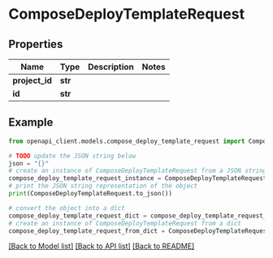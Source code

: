 # ComposeDeployTemplateRequest


## Properties

Name | Type | Description | Notes
------------ | ------------- | ------------- | -------------
**project_id** | **str** |  | 
**id** | **str** |  | 

## Example

```python
from openapi_client.models.compose_deploy_template_request import ComposeDeployTemplateRequest

# TODO update the JSON string below
json = "{}"
# create an instance of ComposeDeployTemplateRequest from a JSON string
compose_deploy_template_request_instance = ComposeDeployTemplateRequest.from_json(json)
# print the JSON string representation of the object
print(ComposeDeployTemplateRequest.to_json())

# convert the object into a dict
compose_deploy_template_request_dict = compose_deploy_template_request_instance.to_dict()
# create an instance of ComposeDeployTemplateRequest from a dict
compose_deploy_template_request_from_dict = ComposeDeployTemplateRequest.from_dict(compose_deploy_template_request_dict)
```
[[Back to Model list]](../README.md#documentation-for-models) [[Back to API list]](../README.md#documentation-for-api-endpoints) [[Back to README]](../README.md)


